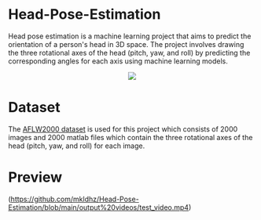 # Head-Pose-Estimation

Head pose estimation is a machine learning project that aims to predict the orientation of a person's head in 3D space. The project involves drawing the three rotational axes of the head (pitch, yaw, and roll) by predicting the corresponding angles for each axis using machine learning models.
<p align="center">
  <img src="https://user-images.githubusercontent.com/61518213/219884122-bc4dca9b-4487-468a-90a3-8aafe7d0f050.png"/>
</p>

# Dataset
The [AFLW2000 dataset](http://www.cbsr.ia.ac.cn/users/xiangyuzhu/projects/3DDFA/Database/AFLW2000-3D.zip) is used for this project which consists of 2000 images and 2000 matlab files which contain the three rotational axes of the head (pitch, yaw, and roll) for each image.

# Preview
(https://github.com/mkldhz/Head-Pose-Estimation/blob/main/output%20videos/test_video.mp4)






